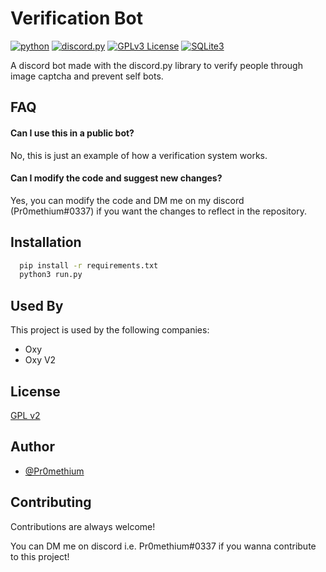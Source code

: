 
# Verification Bot
[![python](https://camo.githubusercontent.com/aca88400903abe8fff0ae5af0c7242224da7a4cf17993bbe8cdd33de23f0935a/68747470733a2f2f696d672e736869656c64732e696f2f707970692f707976657273696f6e732f646973636f72642e70792e737667)](https://www.python.org/)
[![discord.py](https://camo.githubusercontent.com/0199a95922cc78189df830fc41e01f2698410d8a5250debf2333f5c6d011d681/68747470733a2f2f696d672e736869656c64732e696f2f62616467652f646973636f72642d70792d626c75652e737667)](https://discordpy.readthedocs.io/en/stable/)
[![GPLv3 License](https://img.shields.io/badge/License-GPL%20v2-blue.svg)](https://opensource.org/licenses/)
[![SQLite3](https://img.shields.io/badge/SQLite-07405E?style=for-the-badge&logo=sqlite&logoColor=white)](https://www.sqlite.org/)


A discord bot made with the discord.py library to verify people through image captcha and prevent self bots.
## FAQ

#### Can I use this in a public bot?

No, this is just an example of how a verification system works.

#### Can I modify the code and suggest new changes?

Yes, you can modify the code and DM me on my discord (Pr0methium#0337) if you want the changes to reflect in the repository.

  
## Installation

```bash
  pip install -r requirements.txt
  python3 run.py
```
    
## Used By

This project is used by the following companies:

- Oxy
- Oxy V2

  
## License

[GPL v2](https://www.gnu.org/licenses/old-licenses/gpl-2.0.en.html)

  
## Author

- [@Pr0methium](https://github.com/XPr0methiumX)

  
## Contributing

Contributions are always welcome!

You can DM me on discord i.e. Pr0methium#0337 if you wanna contribute to this project!

  
